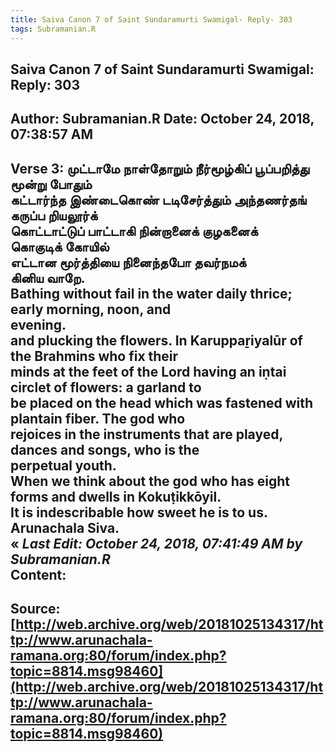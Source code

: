 ```yaml
--- 
title: Saiva Canon 7 of Saint Sundaramurti Swamigal- Reply- 303   
tags: Subramanian.R  
---  
```

##  Saiva Canon 7 of Saint Sundaramurti Swamigal: Reply: 303  
Author: Subramanian.R       Date: October 24, 2018, 07:38:57 AM  
---  
Verse 3: முட்டாமே நாள்தோறும் நீர்மூழ்கிப் பூப்பறித்து   
 மூன்று போதும்   
கட்டார்ந்த இண்டைகொண் டடிசேர்த்தும் அந்தணர்தங்   
 கருப்ப றியலூர்க்   
கொட்டாட்டுப் பாட்டாகி நின்றானைக் குழகனைக்   
 கொகுடிக் கோயில்   
எட்டான மூர்த்தியை நினைந்தபோ தவர்நமக்   
 கினிய வாறே.   
Bathing without fail in the water daily thrice; early morning, noon, and  
evening.   
and plucking the flowers. In Karuppaṟiyalūr of the Brahmins who fix their  
minds at the feet of the Lord having an iṇtai circlet of flowers: a garland to  
be placed on the head which was fastened with plantain fiber. The god who  
rejoices in the instruments that are played, dances and songs, who is the  
perpetual youth.   
When we think about the god who has eight forms and dwells in Kokuṭikkōyil.   
It is indescribable how sweet he is to us.   
Arunachala Siva.   
« _Last Edit: October 24, 2018, 07:41:49 AM by Subramanian.R_  
Content:
 ---  
Source:[http://web.archive.org/web/20181025134317/http://www.arunachala-ramana.org:80/forum/index.php?topic=8814.msg98460](http://web.archive.org/web/20181025134317/http://www.arunachala-ramana.org:80/forum/index.php?topic=8814.msg98460)   
---  

